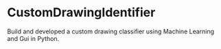 # CustomDrawingIdentifier
Build and developed a custom drawing classifier using Machine Learning and Gui in Python.
